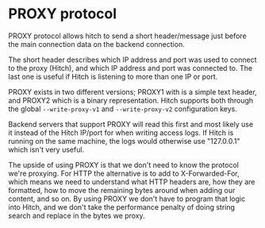 # PROXY protocol

PROXY protocol allows hitch to send a short header/message just before the main
connection data on the backend connection.

The short header describes which IP address and port was used to connect to
the proxy (Hitch), and which IP address and port was connected to. The last
one is useful if Hitch is listening to more than one IP or port.

PROXY exists in two different versions; PROXY1 with is a simple text header,
and PROXY2 which is a binary representation. Hitch supports both through the
global `--write-proxy-v1` and `--write-proxy-v2` configuration keys.

Backend servers that support PROXY will read this first and most likely use
it instead of the Hitch IP/port for when writing access logs. If Hitch is
running on the same machine, the logs would otherwise use "127.0.0.1" which
isn't very useful.

The upside of using PROXY is that we don't need to know the protocol we're
proxying. For HTTP the alternative is to add to X-Forwarded-For, which means
we need to understand what HTTP headers are, how they are formatted, how to move
the remaining bytes around when adding our content, and so on.  By using PROXY
we don't have to program that logic into Hitch, and we don't take the
performance penalty of doing string search and replace in the bytes we proxy.





